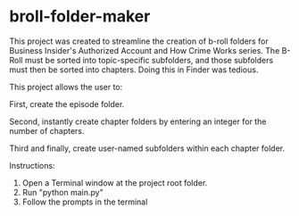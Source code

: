 # broll-folder-maker

This project was created to streamline the creation of b-roll folders for Business Insider's Authorized Account and How Crime Works series. The B-Roll must be sorted into topic-specific subfolders, and those subfolders must then be sorted into chapters. Doing this in Finder was tedious.


This project allows the user to:

  First, create the episode folder.

  Second, instantly create chapter folders by entering an integer for the number of chapters.

  Third and finally, create user-named subfolders within each chapter folder.


Instructions:
  1. Open a Terminal window at the project root folder.
  2. Run "python main.py"
  3. Follow the prompts in the terminal
